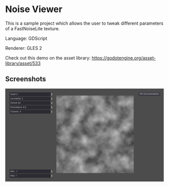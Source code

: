 # Noise Viewer

This is a sample project which allows the user to tweak different parameters of
a FastNoiseLite texture.

Language: GDScript

Renderer: GLES 2

Check out this demo on the asset library: https://godotengine.org/asset-library/asset/533

## Screenshots

![Screenshot](screenshots/noise_viewer.png)
